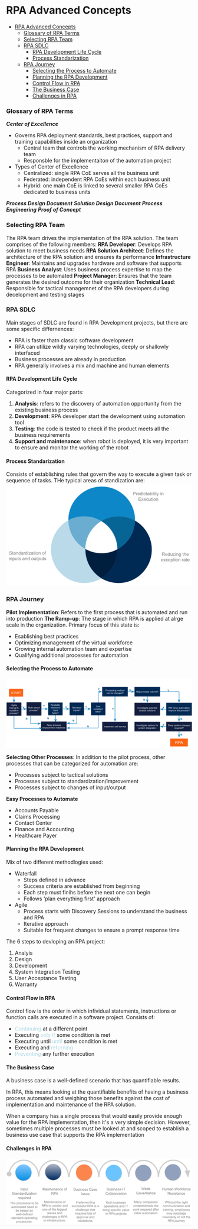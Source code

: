 # RPA Advanced Concepts

<!-- @import "[TOC]" {cmd="toc" depthFrom=1 depthTo=6 orderedList=false} -->

<!-- code_chunk_output -->

- [RPA Advanced Concepts](#rpa-advanced-concepts)
    - [Glossary of RPA Terms](#glossary-of-rpa-terms)
    - [Selecting RPA Team](#selecting-rpa-team)
    - [RPA SDLC](#rpa-sdlc)
      - [RPA Development Life Cycle](#rpa-development-life-cycle)
      - [Process Standarization](#process-standarization)
    - [RPA Journey](#rpa-journey)
      - [Selecting the Process to Automate](#selecting-the-process-to-automate)
      - [Planning the RPA Development](#planning-the-rpa-development)
      - [Control Flow in RPA](#control-flow-in-rpa)
      - [The Business Case](#the-business-case)
      - [Challenges in RPA](#challenges-in-rpa)

<!-- /code_chunk_output -->

### Glossary of RPA Terms
***Center of Excellence***
- Governs RPA deployment standards, best practices, support and training capabilities inside an organization
  - Central team that controls the working mechanism of RPA delivery team
  - Responsble for the implementaiton of the automation project
- Types of Center of Excellence
  - Centralized: single RPA CoE serves all the business unit
  - Federated: independent RPA CoEs within each business unit
  - Hybrid: one main CoE is linked to several smaller RPA CoEs dedicated to business units

***Process Design Document***
***Solution Design Document***
***Process Engineering***
***Proof of Concept***

### Selecting RPA Team
The RPA team drives the implementation of the RPA solution. The team comprises of the following members:
**RPA Developer**: Develops RPA solution to meet business needs
**RPA Solution Architect**: Defines the architecture of the RPA solution and ensures its performance
**Infrastructure Engineer**: Maintains and upgrades hardware and software that supports RPA
**Business Analyst**: Uses business process expertise to map the processes to be automated
**Project Manager**: Ensures that the team generates the desired outcome for their organization
**Technical Lead**: Responsible for tactical managemnet of the RPA developers during decelopment and testing stages

### RPA SDLC
Main stages of SDLC are found in RPA Development projects, but there are some specific differnences:
- RPA is faster thatn classic software development
- RPA can utilize wildly varying technologies, deeply or shallowly interfaced
- Business processes are already in production
- RPA generally involves a mix and machine and human elements

#### RPA Development Life Cycle
Categorized in four major parts:
1. **Analysis**: refers to the discovery of automation opportunity from the existing business process
2. **Development**: RPA developer start the development using automation tool
3. **Testing**: the code is tested to check if the product meets all the business requirements
4. **Support and maintenance**: when robot is deployed, it is very important to ensure and monitor the working of the robot

#### Process Standarization
Consists of establishing rules that govern the way to execute a given task or sequence of tasks. THe typical areas of standization are:
![ProcessStandardization](../images/UiPath/ProcessStandardization.PNG)

### RPA Journey
**Pilot Implementation**: Refers to the first process that is automated and run into production
**The Ramp-up**: The stage in which RPA is applied at alrge scale in the organization. Primary focus of this state is:
- Esablishing best practices
- Optimizing management of the virtual workforce
- Growing internal automation team and expertise
- Qualifying additional processes for automation

#### Selecting the Process to Automate
![criteria](../images/UiPath/Criteria.png)

**Selecting Other Processes**: In addition to the pilot process, other processes that can be categorized for automation are:
- Processes subject to tactical solutions
- Processes subject to standardization/improvement
- Processes subject to changes of input/output

**Easy Processes to Automate**
- Accounts Payable
- Claims Processing
- Contact Center
- Finance and Accounting
- Healthcare Payer

#### Planning the RPA Development
Mix of two different methodlogies used:
- Waterfall
  - Steps defined in advance
  - Success criteria are established from beginning
  - Each step must finihs before the next one can begin
  - Follows 'plan everything first' approach
- Agile
  - Process starts with Discovery Sessions to understand the business and RPA
  - Iterative approach
  - Suitable for frequent changes to ensure a prompt response time

The 6 steps to devloping an RPA project:
1. Analyis
2. Design
3. Development
4. System Integration Testing
5. User Acceptance Testing
6. Warranty

#### Control Flow in RPA
Control flow is the order in which infividual statements, instructions or function calls are executed in a software project. Consists of:
- <span style="color:lightblue">Continuing</span> at a different point
- Executing <span style="color:lightblue">only if</span> some condition is met
- Executing until <span style="color:lightblue">until</span> some condition is met
- Executing and <span style="color:lightblue">returning</span>
- <span style="color:lightblue">Preventing</span> any further execution

#### The Business Case
A business case is a well-defined scenario that has quantifiable results.

In RPA, this means looking at the quantifiable benefits of having a business process automated and weighing those benefits against the cost of implementation and maintenance of the RPA solution.

When a company has a single process that would easily provide enough value for the RPA implementation, then it's a very simple decision. However, sometimes multiple processes must be looked at and scoped to establish a business use case that supports the RPA implementation

#### Challenges in RPA
![Challenges](../images/UiPath/challenges.png)

